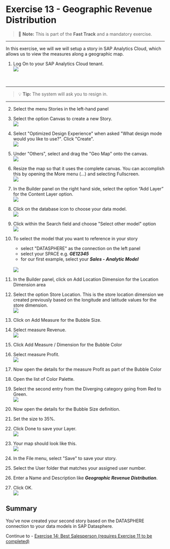 # Exercise 13 - Geographic Revenue Distribution

>:memo: **Note:** This is part of the <strong>Fast Track</strong> and a mandatory exercise.

---

In this exercise, we will we will setup a story in SAP Analytics Cloud, which allows us to view the measures along a
geographic map.

1. Log On to your SAP Analytics Cloud tenant.
<br>![](images/00_00_0221.png) 
<br>

---

>:bulb: **Tip:** The system will ask you to resign in.

---

2. Select the menu Stories in the left-hand panel

3. Select the option Canvas to create a new Story.
<br>![](images/00_00_0201.png) 

4. Select "Optimized Design Experience" when asked "What design mode would you like to use?". Click "Create".
<br>![](images/00_00_0222.png) 

5. Under "Others", select and drag the "Geo Map" onto the canvas.
<br>![](images/00_00_0318.png)
  
19. Resize the map so that it uses the complete canvas. You can accomplish this by opening the More menu (...) and selecting Fullscreen.
<br>![](images/00_00_0321.png)

21. In the Builder panel on the right hand side, select the option “Add Layer” for the Content Layer option.
<br>![](images/00_00_0302.png) 

22. Click on the database icon to choose your data model.
<br>![](images/00_00_0319.png)

23. Click within the Search field and choose "Select other model" option
<br>![](images/00_00_0320.png)

24. To select the model that you want to reference in your story<br><ul><li>select "DATASPHERE" as the connection on the left panel</li><li>select your SPACE e.g. ***GE12345***</li><li>for our first example, select your ***Sales - Analytic Model***</li></ul>
<br>![](images/00_00_0205.png)

25. In the Builder panel, click on Add Location Dimension for the Location Dimension area
26. Select the option Store Location. This is the store location dimension we created previously based on the
longitude and latitude values for the store dimension.
<br>![](images/00_00_0310.png) 

27. Click on Add Measure for the Bubble Size.
28. Select measure Revenue.
<br>![](images/00_00_0309.png) 


29. Click Add Measure / Dimension for the Bubble Color
30. Select measure Profit.
<br>![](images/00_00_0316.png) 

31. Now open the details for the measure Profit as part of the Bubble Color
32. Open the list of Color Palette.
33. Select the second entry from the Diverging category going from Red to Green.
<br>![](images/00_00_0312.png) 

34. Now open the details for the Bubble Size definition.
35. Set the size to 35%.
36. Click Done to save your Layer.
<br>![](images/00_00_0311.png) 

37. Your map should look like this.
<br>![](images/00_00_0314.png) 

38. In the File menu, select "Save" to save your story.
39. Select the User folder that matches your assigned user number.
40. Enter a Name and Description like ***Geographic Revenue Distribution***.
41. Click OK.
<br>![](images/00_00_0317.png)

## Summary

You've now created your second story based on the DATASPHERE connection to your data models in SAP Datasphere. 

Continue to - [Exercise 14: Best Salesperson (requires Exercise 11 to be completed) ](../ex14/README.md)
